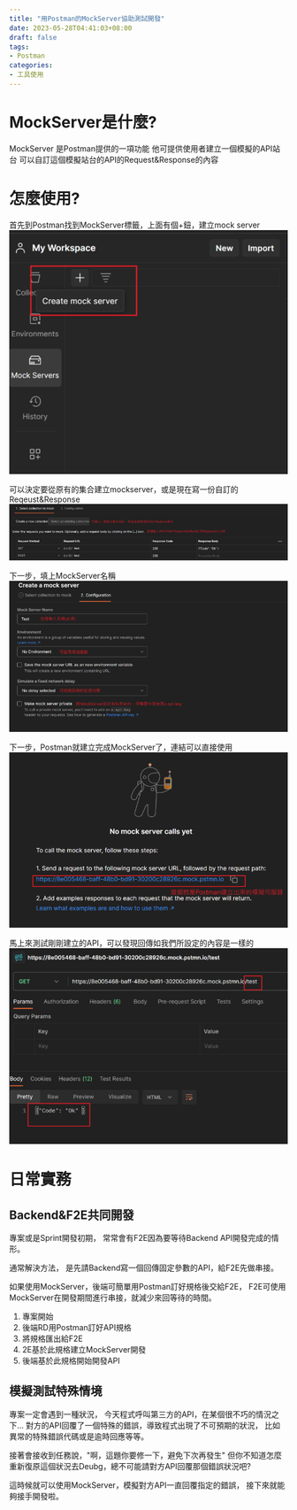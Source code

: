 ```yaml
---
title: "用Postman的MockServer協助測試開發"
date: 2023-05-28T04:41:03+08:00
draft: false
tags:
- Postman
categories:
- 工具使用
---
```


# MockServer是什麼?

MockServer 是Postman提供的一項功能
他可提供使用者建立一個模擬的API站台
可以自訂這個模擬站台的API的Request&Response的內容

# 怎麼使用?
首先到Postman找到MockServer標籤，上面有個+鈕，建立mock server
![step1](images/step1.png)

可以決定要從原有的集合建立mockserver，或是現在寫一份自訂的Reqeust&Response
![step2](images/step2.png)

下一步，填上MockServer名稱
![step3](images/step3.png)

下一步，Postman就建立完成MockServer了，連結可以直接使用
![step4](images/step4.png)

馬上來測試剛剛建立的API，可以發現回傳如我們所設定的內容是一樣的
![step5](images/step5.png)

# 日常實務

## Backend&F2E共同開發

專案或是Sprint開發初期，
常常會有F2E因為要等待Backend API開發完成的情形。

通常解決方法，
是先請Backend寫一個回傳固定參數的API，給F2E先做串接。

如果使用MockServer，後端可簡單用Postman訂好規格後交給F2E，
F2E可使用MockServer在開發期間進行串接，就減少來回等待的時間。

1. 專案開始
2. 後端RD用Postman訂好API規格
3. 將規格匯出給F2E
4. 2E基於此規格建立MockServer開發
5. 後端基於此規格開始開發API

## 模擬測試特殊情境

專案一定會遇到一種狀況，
今天程式呼叫第三方的API，在某個很不巧的情況之下...
對方的API回覆了一個特殊的錯誤，導致程式出現了不可預期的狀況，
比如異常的特殊錯誤代碼或是逾時回應等等。

接著會接收到任務說，"啊，這題你要修一下，避免下次再發生"
但你不知道怎麼重新復原這個狀況去Deubg，總不可能請對方API回覆那個錯誤狀況吧?

這時候就可以使用MockServer，模擬對方API一直回覆指定的錯誤，
接下來就能夠接手開發啦。
